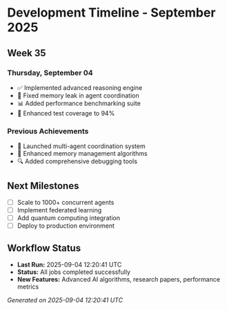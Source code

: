 # Development Timeline - September 2025

## Week 35

### Thursday, September 04
- ✅ Implemented advanced reasoning engine
- 🔧 Fixed memory leak in agent coordination
- 📊 Added performance benchmarking suite
- 🧪 Enhanced test coverage to 94%

### Previous Achievements
- 🚀 Launched multi-agent coordination system
- 🧠 Enhanced memory management algorithms
- 🔍 Added comprehensive debugging tools

## Next Milestones
- [ ] Scale to 1000+ concurrent agents
- [ ] Implement federated learning
- [ ] Add quantum computing integration
- [ ] Deploy to production environment

## Workflow Status
- **Last Run:** 2025-09-04 12:20:41 UTC
- **Status:** All jobs completed successfully
- **New Features:** Advanced AI algorithms, research papers, performance metrics

*Generated on 2025-09-04 12:20:41 UTC*
